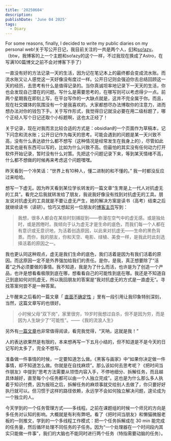 ```yaml
---
title: '20250604'
description: 
publishDate: 'June 04 2025'
tags:
  - Diary
---
```


For some reasons, finally, I decided to write my public diaries on my personal web!关于写公开日记，我目前关注的一共是两个人，[61](https://61.life)和[so!azy](https://blog.solazy.me/Daily/)。（btw，我博客的上一个主题和so!azy的这个一样，不过我现在换成了Astro，在写满100篇博文之前不会对博客下手了）

一直没有好的方法记录一天的生活，因为记在笔记本上的最终都会变成流水账。而流水账又让人感觉这一天好像没有度过一样。公开日记则会强迫你去总结回顾这一天的经历，去思考有什么是值得记录的。当你真诚坦率地记录下一天天的生活，你也会发现自己潜在的问题。写什么是需要思考的，在哪写则可以考虑得少一点。前两个星期我在即刻上写，在平台写作的一大缺点就是，这并不完全属于你。而且，现在社交媒体的氛围没有一个是我喜欢的。大家都想尽办法博取你的注意力，进而想办法对你的钱包下手。关于写作形式，我觉得日记就没必要在用二级标题了，哪个正经人写个日记还取个小标题啊，这也太正经了！

关于记录，现在对我而言比较合适的方式是：obsidian的一个页面作为草稿本，记下闪念和流水账；公开日记作为每天的思考。可能会遇到的问题是某一天兴致不高，没有什么表达欲什么都不想写（这种情况是经常发生在我身上的），尽管如此其实也是有东西可以写的，比如为什么兴致不高。但最怕的其实没有任何动力打开软件开始记录，暂时没有什么对策。先把这个问题记录下来，等到某天情绪不高，什么都不想做的时候再来考虑这个问题嘿嘿。

昨天看到一个冷笑话：“世界上有10种人，懂二进制的和不懂的。” 我一时都没反应过来哈哈。

想写一下虚无。因为昨天看到某位学长转发的一篇文章“生育是上一代人对抗虚无的工具”。看完之后我就转发给了朋友，我说我好像没有找到对抗虚无的工具。朋友说对抗虚无的工具就是不要让虚无产生，她的解决方案是读书（高考）结束之后就继续读书（读研）。恰巧又想起另一位朋友的[博客主页](https://atnone.com/)写到：

>我想，很多人都会在某些时刻捕捉到——弥漫在空气中的虚无感。或是独处时，或是困倦时。我倾向于认为虚无才是生命的底色，而我们每一个人都在有意识或无意识地，为活着创造原因，以此来对抗虚无——生命的黑色背景。而你，我的朋友，你和天空、电影、绿植、美食一样，是我此时此刻选择活着的原因之一。

我也更认同这种观点，虚无是我们生命的底色，我们活着是因为有我们活着的原因。而这原因一定不是外界强加给我们的责任。是你，是我，真正想要除了“活着”之外必须要做的事情。我不知道，我是为了什么而活，也许是为了创造一个产品，也许是想看看极限到底在哪，想看看自己的可能性到底在哪。我还是不知道自己到底如何对抗虚无，所以我回朋友的答案是“我对抗虚无的方式是一直虚无”。寻找答案何尝不是一种答案。

上午醒来之后看的一篇文章「 [直面不确定性](https://www.gaotianchi.com/2038-facing-uncertainty/) 」里有一段引用让我印象特别深刻，当然，这篇文章写的也很好。

>小时候父母“双下岗”，家里很穷，19岁时我想过自杀，但不是因为穷，而是因为人生缺少了“可能性”。——《我的流浪人生》

另外有[一篇文章](https://foundersatwork.posthaven.com/find-your-people)也非常值得阅读，看完我觉得，“天呐，这就是我！”

人的表达欲果然是有限的，本来想再写一下五月小结的，但不知道是不是今天的日记写的太多了，完全不想写。

准备做一件事情的时候，一定要知道怎么做。《黑客与画家》中“如果你决定做一件事情，却不知道怎么做。你就是在自找麻烦”。那么该如何去思考呢？《把时间当作朋友》中提到“思考方法需要从领悟内容入手，不停地细分、拆解任务，而且越具体越好，直至每个小任务都可以由一个人独立完成”。这也是为什么那么多人执着于知识付费，因为报班之后，拆解任务的麻烦事就交给别人去做了，你只要好好执行就可以。但习惯于这样的路径依赖，永远学不会如何独立解决问题，遑论成为一个独立的人。

今天学到的一个任务管理方式——多线程。之前在课题组的时候一个师兄的方向是多任务对认知的影响。大概就是有利有弊吧。看了《把时间当朋友》和懒猫微服老板的一则推文，学到的一个多线程工作模式：把一个任务拆解成在 30 min 能完成的任务量，然后循环处理不同任务的子任务。因为“一个处理器在一个时间段内其实只能做一件事”，我们的大脑也不能同时进行两个任务（特指需要动脑的任务）。